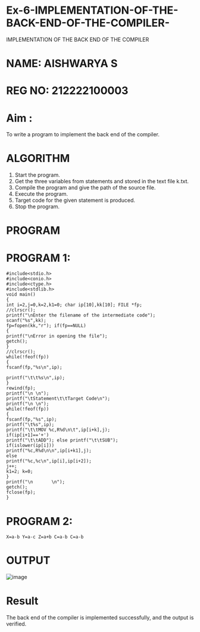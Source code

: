 # Ex-6-IMPLEMENTATION-OF-THE-BACK-END-OF-THE-COMPILER-
IMPLEMENTATION OF THE BACK END OF THE COMPILER 
# NAME: AISHWARYA S
# REG NO: 212222100003
# Aim :
To write a program to implement the back end of the compiler.
# ALGORITHM
1. Start the program.
2. Get the three variables from statements and stored in the text file k.txt.
3. Compile the program and give the path of the source file.
4. Execute the program.
5. Target code for the given statement is produced.
6. Stop the program.
# PROGRAM
# PROGRAM 1:
    #include<stdio.h>  
    #include<conio.h>  
    #include<ctype.h>  
    #include<stdlib.h>  
    void main() 
    { 
    int i=2,j=0,k=2,k1=0; char ip[10],kk[10]; FILE *fp; 
    //clrscr();
    printf("\nEnter the filename of the intermediate code");  
    scanf("%s",kk); 
    fp=fopen(kk,"r"); if(fp==NULL) 
    { 
    printf("\nError in opening the file");  
    getch(); 
    } 
    //clrscr();  
    while(!feof(fp)) 
    { 
    fscanf(fp,"%s\n",ip);  
    
    printf("\t\t%s\n",ip); 
    } 
    rewind(fp); 
    printf("\n \n");  
    printf("\tStatement\t\tTarget Code\n"); 
    printf("\n \n"); 
    while(!feof(fp)) 
    { 
    fscanf(fp,"%s",ip); 
    printf("\t%s",ip); 
    printf("\t\tMOV %c,R%d\n\t",ip[i+k],j);  
    if(ip[i+1]=='+') 
    printf("\t\tADD"); else printf("\t\tSUB");  
    if(islower(ip[i])) 
    printf("%c,R%d\n\n",ip[i+k1],j);  
    else  
    printf("%c,%c\n",ip[i],ip[i+2]);  
    j++; 
    k1=2; k=0; 
    } 
    printf("\n       \n"); 
    getch(); 
    fclose(fp); 
    } 

# PROGRAM 2:
    X=a-b Y=a-c Z=a+b C=a-b C=a-b
# OUTPUT
![image](https://github.com/user-attachments/assets/8d06404d-0dfe-436d-83d4-b69f20288f37)

# Result
The back end of the compiler is implemented successfully, and the output is verified.
